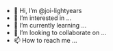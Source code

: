 - 👋 Hi, I’m @joi-lightyears
- 👀 I’m interested in ...
- 🌱 I’m currently learning ...
- 💞️ I’m looking to collaborate on ...
- 📫 How to reach me ...
